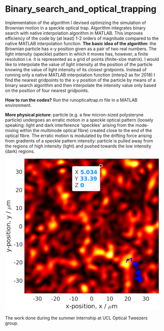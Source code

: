 # Binary_search_and_optical_trapping
Implementation of the algorithm I devised optimizing the simulation of Brownian motion in a speckle optical trap.
Algorithm integrates binary search with native interpolation algorithm in MATLAB. This improves efficiency of the code by (at least) 1-2 orders of magnitude compared to the native MATLAB interpolation function. 
**The basic idea of the algorithm**: the Brownian particle has x-y position given as a pair of two real numbers. The light intensity (speckle) pattern in which it moves has, however, a finite resolution i.e. it is represented as a grid of points (finite-size matrix). I would like to interpolate the value of light intensity at the position of the particle knowing the value of light intensity of its closest gridpoints. Instead of running only a native MATLAB interpolation function (interp2 as for 2018) I find the nearest gridpoints to the x-y position of the particle by means of a binary search algorithm and then interpolate the intensity value only based on the position of four nearest gridpoints. 

**How to run the codes?**
Run the runopticaltrap.m file in a MATLAB environment.  

**More physical picture**: particle (e.g. a few micron-sized polysteryne particle) undergoes an erratic motion in a speckle optical 
pattern (loosely speaking: light and dark interference 'speckles' arising from the mode-mixing within the multimode optical 
fibre) created close to the end of the optical fibre. The erratic motion is modulated by the drifting force arising from 
gradients of a speckle pattern intensity: particle is pulled away from the regions of high intensity (light) and pushed 
towards the low intensity (dark) regions.

![Alt Text](https://github.com/Dom98/Binary_search_and_optical_trapping/blob/main/speckletrapandparticletrajectory.png)

The work done during the summer internship at UCL Optical Tweezers group.


